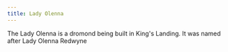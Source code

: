 ```yaml
---
title: Lady Olenna
---
```


The Lady Olenna is a dromond being built in King's Landing. It was named after Lady Olenna Redwyne


